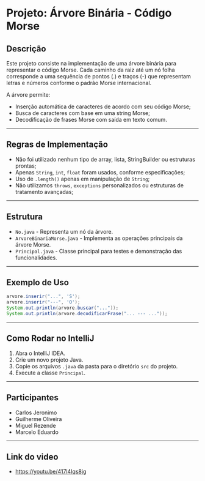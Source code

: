 # Projeto: Árvore Binária - Código Morse

## Descrição

Este projeto consiste na implementação de uma árvore binária para representar o código Morse. Cada caminho da raiz até um nó folha corresponde a uma sequência de pontos (.) e traços (-) que representam letras e números conforme o padrão Morse internacional.

A árvore permite:
- Inserção automática de caracteres de acordo com seu código Morse;
- Busca de caracteres com base em uma string Morse;
- Decodificação de frases Morse com saída em texto comum.

---

## Regras de Implementação

- Não foi utilizado nenhum tipo de array, lista, StringBuilder ou estruturas prontas;
- Apenas `String`, `int`, `float` foram usados, conforme especificações;
- Uso de `.length()` apenas em manipulação de `String`;
- Não utilizamos `throws`, `exceptions` personalizados ou estruturas de tratamento avançadas;

---

## Estrutura

- `No.java` - Representa um nó da árvore.
- `ArvoreBinariaMorse.java` - Implementa as operações principais da árvore Morse.
- `Principal.java` - Classe principal para testes e demonstração das funcionalidades.

---

## Exemplo de Uso

```java
arvore.inserir("...", 'S');
arvore.inserir("---", 'O');
System.out.println(arvore.buscar("..."));        
System.out.println(arvore.decodificarFrase("... --- ...")); 
```

---

## Como Rodar no IntelliJ

1. Abra o IntelliJ IDEA.
2. Crie um novo projeto Java.
3. Copie os arquivos `.java` da pasta para o diretório `src` do projeto.
4. Execute a classe `Principal`.

---

## Participantes

- Carlos Jeronimo
-  Guilherme Oliveira 
-  Miguel Rezende
-  Marcelo Eduardo

---

## Link do video
- https://youtu.be/417l4Iqs8jg
